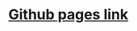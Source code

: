 <html>
  <body>
    <a href="https://devanshushah429.github.io/Coding-challenge-1">
      <h1>Github pages link</h1>
    </a>
  </body>
</html>
